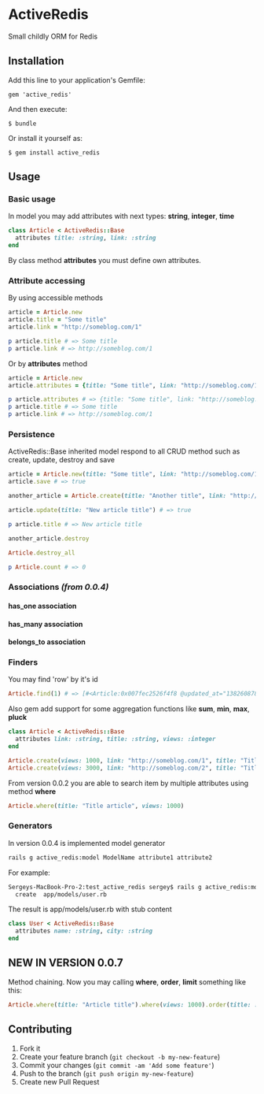 # ActiveRedis

Small childly ORM for Redis

## Installation

Add this line to your application's Gemfile:

    gem 'active_redis'

And then execute:

    $ bundle

Or install it yourself as:

    $ gem install active_redis

## Usage

### Basic usage

In model you may add attributes with next types: __string__, __integer__, __time__

```ruby
class Article < ActiveRedis::Base
  attributes title: :string, link: :string
end
```

By class method __attributes__ you must define own attributes.

### Attribute accessing

By using accessible methods

```ruby
article = Article.new
article.title = "Some title"
article.link = "http://someblog.com/1"

p article.title # => Some title
p article.link # => http://someblog.com/1
```

Or by __attributes__ method

```ruby
article = Article.new
article.attributes = {title: "Some title", link: "http://someblog.com/1"}

p article.attributes # => {title: "Some title", link: "http://someblog.com/1"}
p article.title # => Some title
p article.link # => http://someblog.com/1
```

### Persistence

ActiveRedis::Base inherited model respond to all CRUD method such as create, update, destroy and save

```ruby
article = Article.new(title: "Some title", link: "http://someblog.com/1")
article.save # => true

another_article = Article.create(title: "Another title", link: "http://someblog.com/2") # => true

article.update(title: "New article title") # => true

p article.title # => New article title

another_article.destroy

Article.destroy_all

p Article.count # => 0
```

### Associations _(from 0.0.4)_

#### has_one association

#### has_many association

#### belongs_to association

### Finders

You may find 'row' by it's id

```ruby
Article.find(1) # => [#<Article:0x007fec2526f4f8 @updated_at="1382608780", @link="http://someblog.com/1", @id="1", @title="Some title", @created_at="1382608780">]
```

Also gem add support for some aggregation functions like __sum__, __min__, __max__, __pluck__

```ruby
class Article < ActiveRedis::Base
  attributes link: :string, title: :string, views: :integer
end

Article.create(views: 1000, link: "http://someblog.com/1", title: "Title article")
Article.create(views: 3000, link: "http://someblog.com/2", title: "Title article")

```

From version 0.0.2 you are able to search item by multiple attributes using method __where__

```ruby
Article.where(title: "Title article", views: 1000)
```

### Generators

In version 0.0.4 is implemented model generator

```bash
rails g active_redis:model ModelName attribute1 attribute2
```

For example:

```bash
Sergeys-MacBook-Pro-2:test_active_redis sergey$ rails g active_redis:model User name:string city:string
  create  app/models/user.rb
```

The result is app/models/user.rb with stub content

```ruby
class User < ActiveRedis::Base
  attributes name: :string, city: :string
end
```

## NEW IN VERSION 0.0.7

Method chaining. Now you may calling __where__, __order__, __limit__ something like this:

```ruby
Article.where(title: "Article title").where(views: 1000).order(title: :asc).limit(per_page: 20, page: 3)
```

## Contributing

1. Fork it
2. Create your feature branch (`git checkout -b my-new-feature`)
3. Commit your changes (`git commit -am 'Add some feature'`)
4. Push to the branch (`git push origin my-new-feature`)
5. Create new Pull Request
